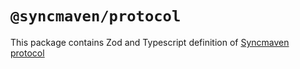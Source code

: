 # `@syncmaven/protocol`

This package contains Zod and Typescript definition of [Syncmaven protocol](https://syncmaven.sh/fundamentals/protocol)